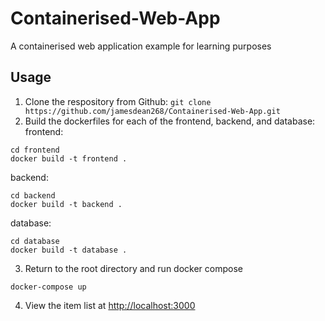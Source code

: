 # Containerised-Web-App
A containerised web application example for learning purposes

## Usage
1. Clone the respository from Github: ``` git clone https://github.com/jamesdean268/Containerised-Web-App.git ```
2. Build the dockerfiles for each of the frontend, backend, and database: 
frontend:
``` 
cd frontend
docker build -t frontend . 
```
backend:
``` 
cd backend
docker build -t backend . 
```
database:
``` 
cd database
docker build -t database . 
```
3. Return to the root directory and run docker compose
```
docker-compose up
```
4. View the item list at [http://localhost:3000](http://localhost:3000)

